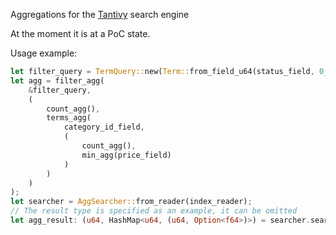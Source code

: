 Aggregations for the [Tantivy](https://github.com/tantivy-search/tantivy) search engine

At the moment it is at a PoC state.

Usage example:

```rust
let filter_query = TermQuery::new(Term::from_field_u64(status_field, 0_u64));
let agg = filter_agg(
    &filter_query, 
    (
        count_agg(),
        terms_agg(
            category_id_field,
            (
                count_agg(),
                min_agg(price_field)
            )
        )
    )
);
let searcher = AggSearcher::from_reader(index_reader);
// The result type is specified as an example, it can be omitted
let agg_result: (u64, HashMap<u64, (u64, Option<f64>)>) = searcher.search(&AllQuery, &agg);
```
